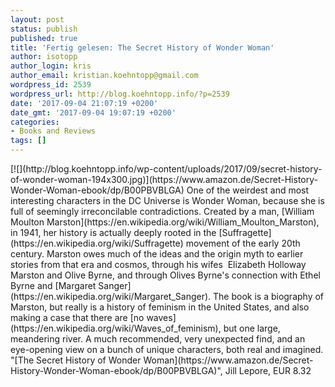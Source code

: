 ```yaml
---
layout: post
status: publish
published: true
title: 'Fertig gelesen: The Secret History of Wonder Woman'
author: isotopp
author_login: kris
author_email: kristian.koehntopp@gmail.com
wordpress_id: 2539
wordpress_url: http://blog.koehntopp.info/?p=2539
date: '2017-09-04 21:07:19 +0200'
date_gmt: '2017-09-04 19:07:19 +0200'
categories:
- Books and Reviews
tags: []
---
```

<p>[![](http://blog.koehntopp.info/wp-content/uploads/2017/09/secret-history-of-wonder-woman-194x300.jpg)](https://www.amazon.de/Secret-History-Wonder-Woman-ebook/dp/B00PBVBLGA) One of the weirdest and most interesting characters in the DC Universe is Wonder Woman, because she is full of seemingly irreconcilable contradictions. Created by a man, [William Moulton Marston](https://en.wikipedia.org/wiki/William_Moulton_Marston), in 1941, her history is actually deeply rooted in the [Suffragette](https://en.wikipedia.org/wiki/Suffragette) movement of the early 20th century. Marston owes much of the ideas and the origin myth to earlier stories from that era and cosmos, through his wifes&nbsp; Elizabeth Holloway Marston and Olive Byrne, and through Olives Byrne's connection with Ethel Byrne and [Margaret Sanger](https://en.wikipedia.org/wiki/Margaret_Sanger). The book is a biography of Marston, but really is a history of feminism in the United States, and also making a case that there are [no waves](https://en.wikipedia.org/wiki/Waves_of_feminism), but one large, meandering river. A much recommended, very unexpected find, and an eye-opening view on a bunch of unique characters, both real and imagined. "[The Secret History of Wonder Woman](https://www.amazon.de/Secret-History-Wonder-Woman-ebook/dp/B00PBVBLGA)", Jill Lepore, EUR 8.32</p>
